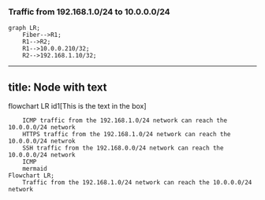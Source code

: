 
### Traffic from 192.168.1.0/24 to 10.0.0.0/24

```mermaid
graph LR;
    Fiber-->R1;
    R1-->R2;
    R1-->10.0.0.210/32;
    R2-->192.168.1.10/32;
```
---
title: Node with text
---
flowchart LR
    id1[This is the text in the box]




```
    ICMP traffic from the 192.168.1.0/24 network can reach the 10.0.0.0/24 network
    HTTPS traffic from the 192.168.1.0/24 network can reach the 10.0.0.0/24 netwrok
    SSH traffic from the 192.168.0.0/24 network can reach the 10.0.0.0/24 network
    ICMP
    mermaid
Flowchart LR;
    Traffic from the 192.168.1.0/24 network can reach the 10.0.0.0/24 network

```